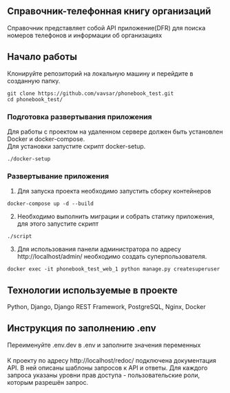 ## Справочник-телефонная книгу организаций  
  
Справочник представляет собой API приложение(DFR) для поиска номеров телефонов и информации об организациях  

## Начало работы

Клонируйте репозиторий на локальную машину и перейдите в созданную папку.
```
git clone https://github.com/vavsar/phonebook_test.git
cd phonebook_test/
```

### Подготовка развертывания приложения

Для работы с проектом на удаленном сервере должен быть установлен Docker и docker-compose.  
Для установки запустите скрипт docker-setup.
```
./docker-setup
```

### Развертывание приложения
1. Для запуска проекта необходимо запустить сборку контейнеров
```
docker-compose up -d --build
```
2. Необходимо выполнить миграции и собрать статику приложения, для этого запустите скрипт
```
./script
```
3. Для использования панели администратора по адресу http://localhost/admin/ необходимо создать суперпользователя.
```
docker exec -it phonebook_test_web_1 python manage.py createsuperuser
```

## Технологии используемые в проекте
Python, Django, Django REST Framework, PostgreSQL, Nginx, Docker

## Инструкция по заполнению .env
Переименуйте .env.dev в .env и заполните значения переменных  
  
####
К проекту по адресу http://localhost/redoc/ подключена документация API. В ней описаны шаблоны запросов к API и ответы. Для каждого запроса указаны уровни прав доступа - пользовательские роли, которым разрешён запрос.
